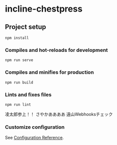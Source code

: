 # incline-chestpress

## Project setup

```
npm install
```

### Compiles and hot-reloads for development

```
npm run serve
```

### Compiles and minifies for production

```
npm run build
```

### Lints and fixes files

```
npm run lint
```

凌太郎参上！！
さやかああああ
遠山Webhooksチェック

### Customize configuration

See [Configuration Reference](https://cli.vuejs.org/config/).


